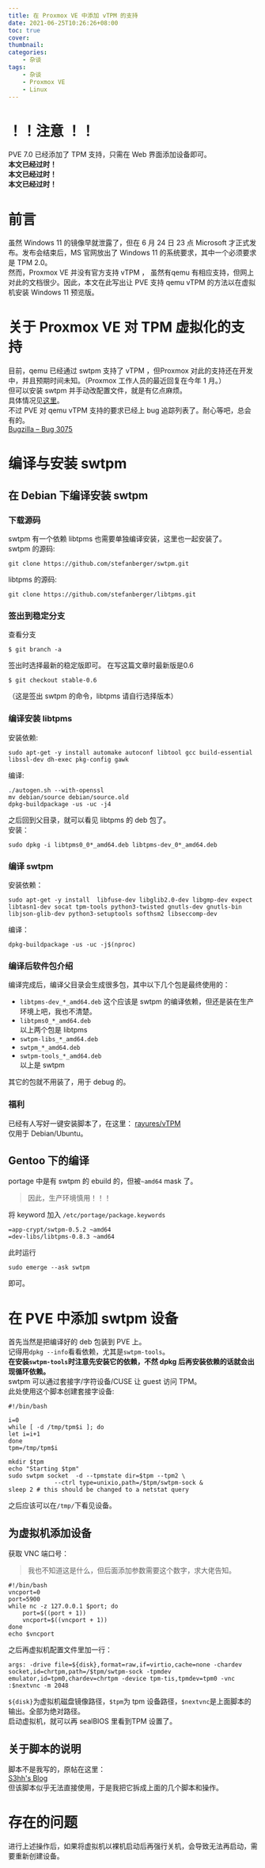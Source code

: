 ```yaml
---
title: 在 Proxmox VE 中添加 vTPM 的支持
date: 2021-06-25T10:26:26+08:00
toc: true
cover:
thumbnail:
categories:
    - 杂谈
tags:
    - 杂谈
    - Proxmox VE
    - Linux
---
```


# ！！注意 ！！
PVE 7.0 已经添加了 TPM 支持，只需在 Web 界面添加设备即可。     
**本文已经过时！**    
**本文已经过时！**    
**本文已经过时！**
# 前言
虽然 Windows 11 的镜像早就泄露了，但在 6 月 24 日 23 点 Microsoft 才正式发布。发布会结束后，MS 官网放出了 Windows 11 的系统要求，其中一个必须要求是 TPM 2.0。      
然而，Proxmox VE 并没有官方支持 vTPM ， 虽然有qemu 有相应支持，但网上对此的文档很少。因此，本文在此写出让 PVE 支持 qemu  vTPM 的方法以在虚拟机安装 Windows 11 预览版。    
# 关于 Proxmox VE 对 TPM 虚拟化的支持
目前，qemu 已经通过 swtpm 支持了 vTPM ，但Proxmox 对此的支持还在开发中，并且预期时间未知。（Proxmox 工作人员的最近回复在今年 1 月。）     
但可以安装 swtpm 并手动改配置文件，就是有亿点麻烦。      
具体情况见[这里](https://forum.proxmox.com/threads/vtpm-support-do-we-have-guide-to-add-the-vtpm-support.56982/)。      
不过 PVE 对 qemu vTPM 支持的要求已经上 bug 追踪列表了。耐心等吧，总会有的。     
[Bugzilla – Bug 3075](https://bugzilla.proxmox.com/show_bug.cgi?id=3075)     
# 编译与安装 swtpm
## 在 Debian 下编译安装 swtpm
### 下载源码
swtpm 有一个依赖 libtpms 也需要单独编译安装，这里也一起安装了。    
swtpm 的源码:

    git clone https://github.com/stefanberger/swtpm.git
libtpms 的源码:

    git clone https://github.com/stefanberger/libtpms.git
### 签出到稳定分支
查看分支

    $ git branch -a
签出时选择最新的稳定版即可。
在写这篇文章时最新版是0.6

    $ git checkout stable-0.6
（这是签出 swtpm 的命令，libtpms 请自行选择版本）
### 编译安装 libtpms
安装依赖:

    sudo apt-get -y install automake autoconf libtool gcc build-essential libssl-dev dh-exec pkg-config gawk
编译:
```
./autogen.sh --with-openssl
mv debian/source debian/source.old
dpkg-buildpackage -us -uc -j4
```
之后回到父目录，就可以看见 libtpms 的 deb 包了。    
安装：

    sudo dpkg -i libtpms0_0*_amd64.deb libtpms-dev_0*_amd64.deb
### 编译 swtpm
安装依赖：

    sudo apt-get -y install  libfuse-dev libglib2.0-dev libgmp-dev expect libtasn1-dev socat tpm-tools python3-twisted gnutls-dev gnutls-bin  libjson-glib-dev python3-setuptools softhsm2 libseccomp-dev
编译：

    dpkg-buildpackage -us -uc -j$(nproc)
### 编译后软件包介绍
编译完成后，编译父目录会生成很多包，其中以下几个包是最终使用的：
+ `libtpms-dev_*_amd64.deb` 这个应该是 swtpm 的编译依赖，但还是装在生产环境上吧，我也不清楚。
+ `libtpms0_*_amd64.deb`   
以上两个包是 libtpms
+ `swtpm-libs_*_amd64.deb`
+ `swtpm_*_amd64.deb`
+ `swtpm-tools_*_amd64.deb`    
以上是 swtpm

其它的包就不用装了，用于 debug 的。
### 福利
已经有人写好一键安装脚本了，在这里：
[rayures/vTPM](https://github.com/rayures/vTPM)   
仅用于 Debian/Ubuntu。
## Gentoo 下的编译
portage 中是有 swtpm 的 ebuild 的，但被`~amd64` mask 了。     
> 因此，生产环境慎用！！！

将 keyword 加入 `/etc/portage/package.keywords`

    =app-crypt/swtpm-0.5.2 ~amd64
    =dev-libs/libtpms-0.8.3 ~amd64

此时运行

    sudo emerge --ask swtpm
即可。
# 在 PVE 中添加 swtpm 设备
首先当然是把编译好的 deb 包装到 PVE 上。    
记得用`dpkg --info`看看依赖，尤其是`swtpm-tools`。   
**在安装`swtpm-tools`时注意先安装它的依赖，不然 dpkg 后再安装依赖的话就会出现循环依赖。**   
swtpm 可以通过套接字/字符设备/CUSE 让 guest 访问 TPM。     
此处使用这个脚本创建套接字设备:
```
#!/bin/bash

i=0
while [ -d /tmp/tpm$i ]; do
let i=i+1
done
tpm=/tmp/tpm$i

mkdir $tpm
echo "Starting $tpm"
sudo swtpm socket  -d --tpmstate dir=$tpm --tpm2 \
             --ctrl type=unixio,path=/$tpm/swtpm-sock &
sleep 2 # this should be changed to a netstat query
```
之后应该可以在`/tmp/`下看见设备。    
## 为虚拟机添加设备
获取 VNC 端口号：
> 我也不知道这是什么，但后面添加参数需要这个数字，求大佬告知。
```
#!/bin/bash
vncport=0
port=5900
while nc -z 127.0.0.1 $port; do
    port=$((port + 1))
    vncport=$((vncport + 1))
done
echo $vncport
```
之后再虚拟机配置文件里加一行：

    args: -drive file=${disk},format=raw,if=virtio,cache=none -chardev socket,id=chrtpm,path=/$tpm/swtpm-sock -tpmdev emulator,id=tpm0,chardev=chrtpm -device tpm-tis,tpmdev=tpm0 -vnc :$nextvnc -m 2048
`${disk}`为虚拟机磁盘镜像路径，`$tpm`为 tpm 设备路径，`$nextvnc`是上面脚本的输出。全部为绝对路径。   
启动虚拟机，就可以再 sealBIOS 里看到TPM 设置了。

## 关于脚本的说明
脚本不是我写的，原帖在这里：    
[S3hh's Blog](https://s3hh.wordpress.com/2018/06/03/tpm-2-0-in-qemu/)    
但该脚本似乎无法直接使用，于是我把它拆成上面的几个脚本和操作。

# 存在的问题
进行上述操作后，如果将虚拟机以裸机启动后再强行关机，会导致无法再启动，需要重新创建设备。